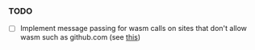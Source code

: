 ### TODO

- [ ] Implement message passing for wasm calls on sites that don't allow wasm such as github.com (see [this](https://github.com/theberrigan/rust-wasm-chrome-ext/blob/27da4da561f1fc93327d050ed6b6eb313e7254d6/extension/js/content.js#L4C1-L6C1))